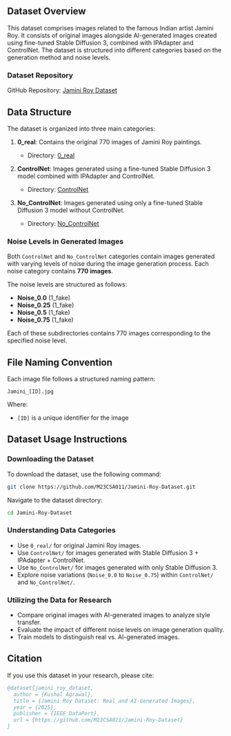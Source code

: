## Dataset Overview
This dataset comprises images related to the famous Indian artist Jamini Roy. It consists of original images alongside AI-generated images created using fine-tuned Stable Diffusion 3, combined with IPAdapter and ControlNet. The dataset is structured into different categories based on the generation method and noise levels.

### Dataset Repository
GitHub Repository: [Jamini Roy Dataset](https://github.com/M23CSA011/Jamini-Roy-Dataset)

## Data Structure
The dataset is organized into three main categories:

1. **0_real**: Contains the original 770 images of Jamini Roy paintings.
   - Directory: [0_real](https://github.com/M23CSA011/Jamini-Roy-Dataset/tree/master/0_real)

2. **ControlNet**: Images generated using a fine-tuned Stable Diffusion 3 model combined with IPAdapter and ControlNet.
   - Directory: [ControlNet](https://github.com/M23CSA011/Jamini-Roy-Dataset/tree/master/Controlnet)

3. **No_ControlNet**: Images generated using only a fine-tuned Stable Diffusion 3 model without ControlNet.
   - Directory: [No_ControlNet](https://github.com/M23CSA011/Jamini-Roy-Dataset/tree/master/No_ControlNet)

### Noise Levels in Generated Images
Both `ControlNet` and `No_ControlNet` categories contain images generated with varying levels of noise during the image generation process. Each noise category contains **770 images**.

The noise levels are structured as follows:
- **Noise_0.0** (1_fake)  
- **Noise_0.25** (1_fake)  
- **Noise_0.5** (1_fake)  
- **Noise_0.75** (1_fake)  

Each of these subdirectories contains 770 images corresponding to the specified noise level.

## File Naming Convention
Each image file follows a structured naming pattern:
```
Jamini_[ID].jpg
```
Where:
- `[ID]` is a unique identifier for the image

## Dataset Usage Instructions
### Downloading the Dataset
To download the dataset, use the following command:
```bash
git clone https://github.com/M23CSA011/Jamini-Roy-Dataset.git
```
Navigate to the dataset directory:
```bash
cd Jamini-Roy-Dataset
```

### Understanding Data Categories
- Use `0_real/` for original Jamini Roy images.
- Use `ControlNet/` for images generated with Stable Diffusion 3 + IPAdapter + ControlNet.
- Use `No_ControlNet/` for images generated with only Stable Diffusion 3.
- Explore noise variations (`Noise_0.0` to `Noise_0.75`) within `ControlNet/` and `No_ControlNet/`.

### Utilizing the Data for Research
- Compare original images with AI-generated images to analyze style transfer.
- Evaluate the impact of different noise levels on image generation quality.
- Train models to distinguish real vs. AI-generated images.

## Citation
If you use this dataset in your research, please cite:
```bibtex
@dataset{jamini_roy_dataset,
  author = {Kushal Agrawal},
  title = {Jamini Roy Dataset: Real and AI-Generated Images},
  year = {2025},
  publisher = {IEEE DataPort},
  url = {https://github.com/M23CSA011/Jamini-Roy-Dataset}
}
